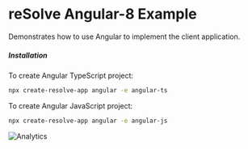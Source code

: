 # reSolve Angular-8 Example

Demonstrates how to use Angular to implement the client application.

##### Installation

To create Angular TypeScript project:
```sh
npx create-resolve-app angular -e angular-ts
```

To create Angular JavaScript project:
```sh
npx create-resolve-app angular -e angular-js
```


![Analytics](https://ga-beacon.appspot.com/UA-118635726-1/examples-with-angular-readme?pixel)
